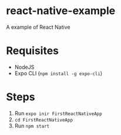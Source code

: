 # react-native-example
A example of React Native

# Requisites
- NodeJS
- Expo CLI (`npm install -g expo-cli`)
# Steps
1. Run `expo inir FirstReactNativeApp`
3. `cd FirstReactNativeApp`
4. Run `npm start`
